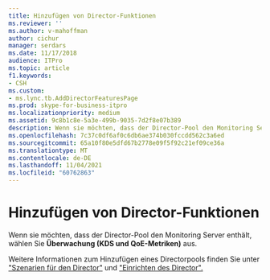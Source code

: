 ```yaml
---
title: Hinzufügen von Director-Funktionen
ms.reviewer: ''
ms.author: v-mahoffman
author: cichur
manager: serdars
ms.date: 11/17/2018
audience: ITPro
ms.topic: article
f1.keywords:
- CSH
ms.custom:
- ms.lync.tb.AddDirectorFeaturesPage
ms.prod: skype-for-business-itpro
ms.localizationpriority: medium
ms.assetid: 9c8b1c8e-5a3e-499b-9035-7d2f8e07b389
description: Wenn sie möchten, dass der Director-Pool den Monitoring Server enthält, wählen Sie Überwachung (KDS und QoE-Metriken) aus.
ms.openlocfilehash: 7c37c0df6af0c6db6ae374b030fccdd562c3a6ed
ms.sourcegitcommit: 65a10f80e5dfd67b2778e09f5f92c21ef09ce36a
ms.translationtype: MT
ms.contentlocale: de-DE
ms.lasthandoff: 11/04/2021
ms.locfileid: "60762863"
---
```

# <a name="add-director-features"></a>Hinzufügen von Director-Funktionen

Wenn sie möchten, dass der Director-Pool den Monitoring Server enthält, wählen Sie **Überwachung (KDS und QoE-Metriken)** aus.

Weitere Informationen zum Hinzufügen eines Directorpools finden Sie unter ["Szenarien für den Director"](/previous-versions/office/lync-server-2013/lync-server-2013-scenarios-for-the-director) und ["Einrichten des Director".](/previous-versions/office/lync-server-2013/lync-server-2013-setting-up-the-director)